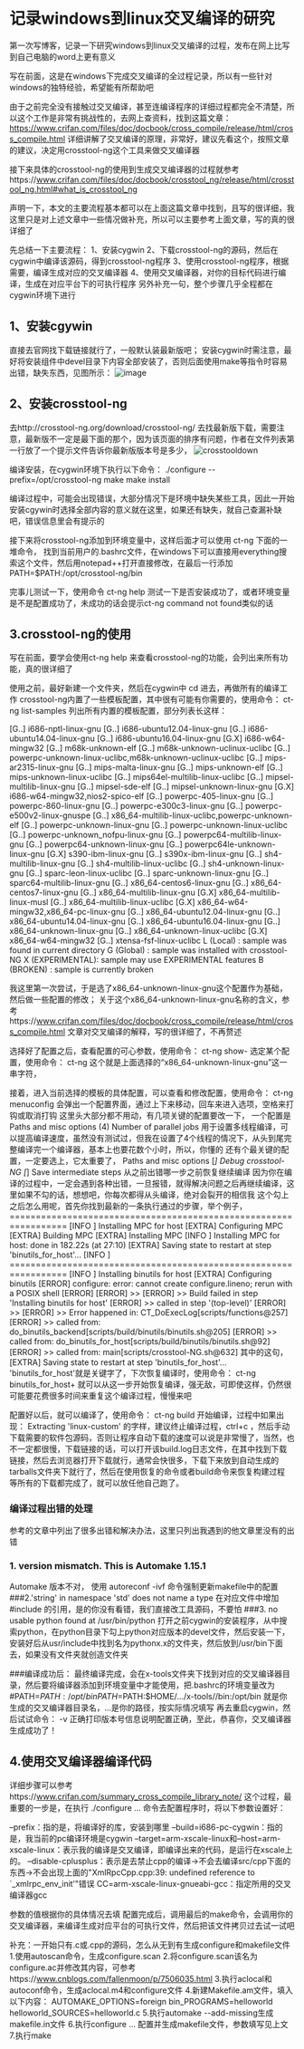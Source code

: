  记录windows到linux交叉编译的研究
 ====
 第一次写博客，记录一下研究windows到linux交叉编译的过程，发布在网上比写到自己电脑的word上更有意义

 写在前面，这是在windows下完成交叉编译的全过程记录，所以有一些针对windows的独特经验，希望能有所帮助吧

 由于之前完全没有接触过交叉编译，甚至连编译程序的详细过程都完全不清楚，所以这个工作是非常有挑战性的，去网上查资料，找到这篇文章：https://www.crifan.com/files/doc/docbook/cross_compile/release/html/cross_compile.html
 详细讲解了交叉编译的原理，非常好，建议先看这个，按照文章的建议，决定用crosstool-ng这个工具来做交叉编译器

 接下来具体的crosstool-ng的使用到生成交叉编译器的过程就参考https://www.crifan.com/files/doc/docbook/crosstool_ng/release/html/crosstool_ng.html#what_is_crosstool_ng

 声明一下，本文的主要流程基本都可以在上面这篇文章中找到，且写的很详细，我这里只是对上述文章中一些情况做补充，所以可以主要参考上面文章，写的真的很详细了

 先总结一下主要流程：
1、安装cygwin
2、下载crosstool-ng的源码，然后在cygwin中编译该源码，得到crosstool-ng程序
3、使用crosstool-ng程序，根据需要，编译生成对应的交叉编译器
4、使用交叉编译器，对你的目标代码进行编译，生成在对应平台下的可执行程序
 另外补充一句，整个步骤几乎全程都在cygwin环境下进行

1、安装cgywin
----
直接去官网找下载链接就行了，一般默认装最新版吧；
 安装cygwin时需注意，最好将安装组件中devel目录下内容全部安装了，否则后面使用make等指令时容易出错，缺失东西，见图所示：
![image](https://user-images.githubusercontent.com/88359975/127953034-02232859-d71b-4e06-be92-85c14fb5e90c.png)

2、安装crosstool-ng
----
去http://crosstool-ng.org/download/crosstool-ng/
 去找最新版下载，需要注意，最新版不一定是最下面的那个，因为该页面的排序有问题，作者在文件列表第一行放了一个提示文件告诉你最新版版本号是多少，
![crosstooldown](https://user-images.githubusercontent.com/88359975/127964162-70c8917f-cac7-4b96-881f-3825b51881da.png)

 编译安装，在cygwin环境下执行以下命令：
./configure --prefix=/opt/crosstool-ng
make
make install

 编译过程中，可能会出现错误，大部分情况下是环境中缺失某些工具，因此一开始安装cgywin时选择全部内容的意义就在这里，如果还有缺失，就自己查漏补缺吧，错误信息里会有提示的

 接下来将crosstool-ng添加到环境变量中，这样后面才可以使用 ct-ng 下面的一堆命令，
 找到当前用户的.bashrc文件，在windows下可以直接用everything搜索这个文件，然后用notepad++打开直接修改，在最后一行添加
PATH=$PATH:/opt/crosstool-ng/bin

 完事儿测试一下，使用命令 
ct-ng help
 测试一下是否安装成功了，或者环境变量是不是配置成功了，未成功的话会提示ct-ng command not found类似的话

3.crosstool-ng的使用
----
 写在前面，要学会使用ct-ng help 来查看crosstool-ng的功能，会列出来所有功能，真的很详细了

使用之前，最好新建一个文件夹，然后在cygwin中 cd 进去，再做所有的编译工作
crosstool-ng内置了一些模板配置，其中很有可能有你需要的，使用命令：
ct-ng list-samples
列出所有内置的模板配置，部分列表长这样：

[G..]   i686-nptl-linux-gnu
[G..]   i686-ubuntu12.04-linux-gnu
[G..]   i686-ubuntu14.04-linux-gnu
[G..]   i686-ubuntu16.04-linux-gnu
[G.X]   i686-w64-mingw32
[G..]   m68k-unknown-elf
[G..]   m68k-unknown-uclinux-uclibc
[G..]   powerpc-unknown-linux-uclibc,m68k-unknown-uclinux-uclibc
[G..]   mips-ar2315-linux-gnu
[G..]   mips-malta-linux-gnu
[G..]   mips-unknown-elf
[G..]   mips-unknown-linux-uclibc
[G..]   mips64el-multilib-linux-uclibc
[G..]   mipsel-multilib-linux-gnu
[G..]   mipsel-sde-elf
[G..]   mipsel-unknown-linux-gnu
[G.X]   i686-w64-mingw32,nios2-spico-elf
[G..]   powerpc-405-linux-gnu
[G..]   powerpc-860-linux-gnu
[G..]   powerpc-e300c3-linux-gnu
[G..]   powerpc-e500v2-linux-gnuspe
[G..]   x86_64-multilib-linux-uclibc,powerpc-unknown-elf
[G..]   powerpc-unknown-linux-gnu
[G..]   powerpc-unknown-linux-uclibc
[G..]   powerpc-unknown_nofpu-linux-gnu
[G..]   powerpc64-multilib-linux-gnu
[G..]   powerpc64-unknown-linux-gnu
[G..]   powerpc64le-unknown-linux-gnu
[G.X]   s390-ibm-linux-gnu
[G..]   s390x-ibm-linux-gnu
[G..]   sh4-multilib-linux-gnu
[G..]   sh4-multilib-linux-uclibc
[G..]   sh4-unknown-linux-gnu
[G..]   sparc-leon-linux-uclibc
[G..]   sparc-unknown-linux-gnu
[G..]   sparc64-multilib-linux-gnu
[G..]   x86_64-centos6-linux-gnu
[G..]   x86_64-centos7-linux-gnu
[G..]   x86_64-multilib-linux-gnu
[G.X]   x86_64-multilib-linux-musl
[G..]   x86_64-multilib-linux-uclibc
[G.X]   x86_64-w64-mingw32,x86_64-pc-linux-gnu
[G..]   x86_64-ubuntu12.04-linux-gnu
[G..]   x86_64-ubuntu14.04-linux-gnu
[G..]   x86_64-ubuntu16.04-linux-gnu
[G..]   x86_64-unknown-linux-gnu
[G..]   x86_64-unknown-linux-uclibc
[G.X]   x86_64-w64-mingw32
[G..]   xtensa-fsf-linux-uclibc
 L (Local)       : sample was found in current directory
 G (Global)      : sample was installed with crosstool-NG
 X (EXPERIMENTAL): sample may use EXPERIMENTAL features
 B (BROKEN)      : sample is currently broken
 
 我这里第一次尝试，于是选了x86_64-unknown-linux-gnu这个配置作为基础，然后做一些配置的修改；
 关于这个x86_64-unknown-linux-gnu名称的含义，参考https://www.crifan.com/files/doc/docbook/cross_compile/release/html/cross_compile.html
 文章对交叉编译的解释，写的很详细了，不再赘述
 
  选择好了配置之后，查看配置的可心参数，使用命令：
 ct-ng show-<sample> 
  选定某个配置，使用命令：
  ct-ng <sample>
  这个<sample>就是上面选择的“x86_64-unknown-linux-gnu”这一串字符，
 
 接着，进入当前选择的模板的具体配置，可以查看和修改配置，使用命令：
  ct-ng menuconfig
  会弹出一个配置界面，通过上下来移动，回车来进入选项，空格来打钩或取消打钩
  这里头大部分都不用动，有几项关键的配置要改一下，
  一个配置是
  Paths and misc options
    (4) Number of parallel jobs
  用于设置多线程编译，可以提高编译速度，虽然没有测试过，但我在设置了4个线程的情况下，从头到尾完整编译完一个编译器，基本上也要花数个小时，所以，你懂的
  还有个最关键的配置，一定要选上，它太重要了，
  Paths and misc options
    [*] Debug crosstool-NG
    [*]   Save intermediate steps
  从之前出错哪一步之前恢复继续编译
  因为你在编译的过程中，一定会遇到各种出错，一旦报错，就得解决问题之后再继续编译，这里如果不勾的话，想想吧，你每次都得从头编译，绝对会裂开的相信我
  这个勾上之后怎么用呢，首先你找到最新的一条执行通过的步骤，举个例子，
  \=================================================================
[INFO ]  Installing MPC for host
[EXTRA]    Configuring MPC
[EXTRA]    Building MPC
[EXTRA]    Installing MPC
[INFO ]  Installing MPC for host: done in 182.22s (at 27:10)
[EXTRA]  Saving state to restart at step 'binutils_for_host'...
[INFO ]  =================================================================
[INFO ]  Installing binutils for host
[EXTRA]    Configuring binutils
[ERROR]    configure: error: cannot create configure.lineno; rerun with a POSIX shell
[ERROR]
[ERROR]  >>
[ERROR]  >>  Build failed in step 'Installing binutils for host'
[ERROR]  >>        called in step '(top-level)'
[ERROR]  >>
[ERROR]  >>  Error happened in: CT_DoExecLog[scripts/functions@257]
[ERROR]  >>        called from: do_binutils_backend[scripts/build/binutils/binutils.sh@205]
[ERROR]  >>        called from: do_binutils_for_host[scripts/build/binutils/binutils.sh@92]
[ERROR]  >>        called from: main[scripts/crosstool-NG.sh@632]
  其中的这句，
[EXTRA]  Saving state to restart at step 'binutils_for_host'...
  'binutils_for_host'就是关键字了，下次恢复编译时，使用命令：
  ct-ng binutils_for_host+
  就可以从这一步开始恢复编译，强无敌，可即使这样，仍然很可能要花费很多时间来重复这个编译过程，慢慢来吧
  
  配置好以后，就可以编译了，使用命令：
  ct-ng build
  开始编译，过程中如果出现：
  Extracting 'linux-custom' 的字样，建议终止编译过程，ctrl+c ，然后手动下载需要的软件包源码，否则让程序自动下载的速度可以说是非常慢了，当然，也不一定都很慢，下载链接的话，可以打开该build.log日志文件，在其中找到下载链接，然后去浏览器打开下载就行，通常会快很多，下载下来放到自动生成的tarballs文件夹下就行了，然后在使用恢复的命令或者build命令来恢复构建过程
  等所有的下载都完成了，就可以放任他自己跑了。
 
 ### 编译过程出错的处理
  参考的文章中列出了很多出错和解决办法，这里只列出我遇到的他文章里没有的出错
 ### 1. version mismatch.  This is Automake 1.15.1 
  Automake 版本不对， 使用 autoreconf -ivf 命令强制更新makefile中的配置
 ###2.'string' in namespace 'std' does not name a type 
  在对应文件中增加#include <string>的引用，是的你没有看错，我们直接改工具源码，不要怕
 ###3. no usable python found at /usr/bin/python
  打开之前cygwin的安装程序，从中搜索python，在python目录下勾上python对应版本的devel文件，然后安装一下，安装好后从usr/include中找到名为pythonx.x的文件夹，然后放到/usr/bin下面去，如果没有文件夹就创造文件夹
  
  ###编译成功后：
  最终编译完成，会在x-tools文件夹下找到对应的交叉编译器目录，然后要将编译器添加到环境变量中才能使用，把.bashrc的环境变量改为
\#PATH=$PATH:/opt/bin
PATH=$PATH:$HOME/.../x-tools/<templename>/bin:/opt/bin
  <templename>就是你生成的交叉编译器目录名，...是你的路径，按实际情况填写
  再去重启cygwin，然后试试命令：
<templename> -v
  正确打印版本号信息说明配置正确，至此，恭喜你，交叉编译器生成成功了！
  
  4.使用交叉编译器编译代码
 ----
  详细步骤可以参考https://www.crifan.com/summary_cross_compile_library_note/
  这个过程，最重要的一步是，在执行
  ./configure ... 
  命令去配置程序时，将以下参数设置好：
  
–prefix：指的是，将编译好的库，安装到哪里
–build=i686-pc-cygwin：指的是，我当前的pc编译环境是cygwin
–target=arm-xscale-linux和–host=arm-xscale-linux：表示我的编译是交叉编译，即编译出来的代码，是运行在xscale上的。
–disable-cplusplus：表示是去禁止cpp的编译->不会去编译src/cpp下面的东西->不会出现上面的"XmlRpcCpp.cpp:39: undefined reference to `_xmlrpc_env_init’"错误
CC=arm-xscale-linux-gnueabi-gcc：指定所用的交叉编译器gcc
  
  参数的值根据你的具体情况去填
  配置完成后，调用最后的make命令，会调用你的交叉编译器，来编译生成对应平台的可执行文件，然后把该文件拷贝过去试一试吧
  
  补充：一开始只有.c或.cpp的源码，怎么从无到有生成configure和makefile文件
  1.使用autoscan命令，生成configure.scan
  2.将configure.scan该名为configure.ac并修改其内容，可参考https://www.cnblogs.com/fallenmoon/p/7506035.html
  3.执行aclocal和autoconf命令，生成aclocal.m4和configure文件
  4.新建Makefile.am文件，填入以下内容：
AUTOMAKE_OPTIONS=foreign 
bin_PROGRAMS=helloworld 
helloworld_SOURCES=helloworld.c 
  5.执行automake --add-missing生成makefile.in文件
  6.执行configure ... 配置并生成makefile文件，参数填写见上文
  7.执行make
  
  
  
